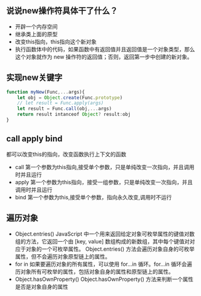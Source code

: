 ## 说说new操作符具体干了什么？
- 开辟一个内存空间
- 继承类上面的原型
- 改变this指向，this指向这个新对象
- 执行函数体中的代码，如果函数中有返回值并且返回值是一个对象类型，那么这个对象就作为 new 操作符的返回值；否则，返回第一步中创建的新对象。
## 实现new关键字    
```javascript
function myNew(Func,...args){
    let obj = Object.create(Func.prototype)
    // let result = Func.apply(args)
    let result = Func.call(obj,...args)
    return result intanceof Object? result:obj
}
```
## call apply bind
都可以改变this的指向，改变函数执行上下文的函数
- call
    第一个参数为this指向,接受单个参数，只是单纯改变一次指向，并且调用时并且运行
- apply
    第一个参数为this指向，接受一组参数，只是单纯改变一次指向，并且调用时并且运行
- bind
    第一个参数为this,接受单个参数，指向永久改变,调用时不运行
## 遍历对象
- Object.entries()
    JavaScript 中一个用来返回给定对象可枚举属性的键值对数组的方法，它返回一个由 [key, value] 数组构成的新数组，其中每个键值对对应于对象的一个可枚举属性。
    Object.entries() 方法会遍历对象自身的可枚举属性，但不会遍历对象原型链上的属性。
- for in 
    如果要遍历对象的所有属性，可以使用 for...in 循环。for...in 循环会遍历对象所有可枚举的属性，包括对象自身的属性和原型链上的属性。
- Object.hasOwnProperty()
    Object.hasOwnProperty() 方法来判断一个属性是否是对象自身的属性